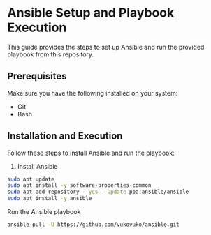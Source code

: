# Ansible Setup and Playbook Execution

This guide provides the steps to set up Ansible and run the provided playbook from this repository.

## Prerequisites

Make sure you have the following installed on your system:

- Git
- Bash

## Installation and Execution

Follow these steps to install Ansible and run the playbook:

1. Install Ansible

```bash
sudo apt update
sudo apt install -y software-properties-common
sudo apt-add-repository --yes --update ppa:ansible/ansible
sudo apt install -y ansible
```

Run the Ansible playbook

```bash
ansible-pull -U https://github.com/vukovuko/ansible.git
```
